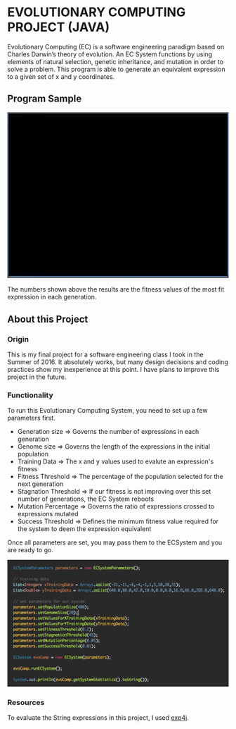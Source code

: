 # EVOLUTIONARY COMPUTING PROJECT (JAVA)
Evolutionary Computing (EC) is a software engineering paradigm based on Charles Darwin’s theory of evolution.  An EC System 
functions by using elements of natural selection, genetic inheritance, and mutation in order to solve a problem.  This program is able to generate an equivalent expression to a given set of x and y coordinates.

## Program Sample
![EC System Demo Java](ECJava-2.gif)

The numbers shown above the results are the fitness values of the most fit expression in each generation.

## About this Project
### Origin
This is my final project for a software engineering class I took in the Summer of 2016.  It absolutely works, but many design decisions and coding practices show my inexperience at this point.  I have plans to improve this project in the future.      

### Functionality
To run this Evolutionary Computing System, you need to set up a few parameters first.

* Generation size => Governs the number of expressions in each generation
* Genome size => Governs the length of the expressions in the initial population
* Training Data => The x and y values used to evalute an expression's fitness
* Fitness Threshold => The percentage of the population selected for the next generation
* Stagnation Threshold => If our fitness is not improving over this set number of generations, the EC System reboots
* Mutation Percentage => Governs the ratio of expressions crossed to expressions mutated
* Success Threshold => Defines the minimum fitness value required for the system to deem the expression equivalent

Once all parameters are set, you may pass them to the ECSystem and you are ready to go.

![Example Parameters](ECParameters.png)

### Resources
To evaluate the String expressions in this project, I used [exp4j](http://www.objecthunter.net/exp4j/).



